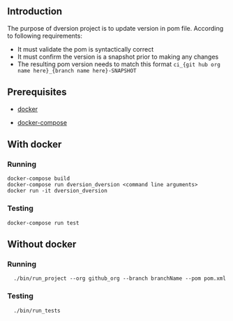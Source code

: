## Introduction

The purpose of dversion project is to update version in pom file. According to following requirements:

 * It must validate the pom is syntactically correct
 * It must confirm the version is a snapshot prior to making any changes
 * The resulting pom version needs to match this format `ci_{git hub org name here}_{branch name here}-SNAPSHOT`


## Prerequisites

* [docker](https://docs.docker.com/install/)

* [docker-compose](https://docs.docker.com/compose/install/)


## With docker

### Running

    docker-compose build
    docker-compose run dversion_dversion <command line arguments>
    docker run -it dversion_dversion
### Testing

    docker-compose run test


## Without docker

###  Running 

```
  ./bin/run_project --org github_org --branch branchName --pom pom.xml
```

### Testing 
```
  ./bin/run_tests
```
